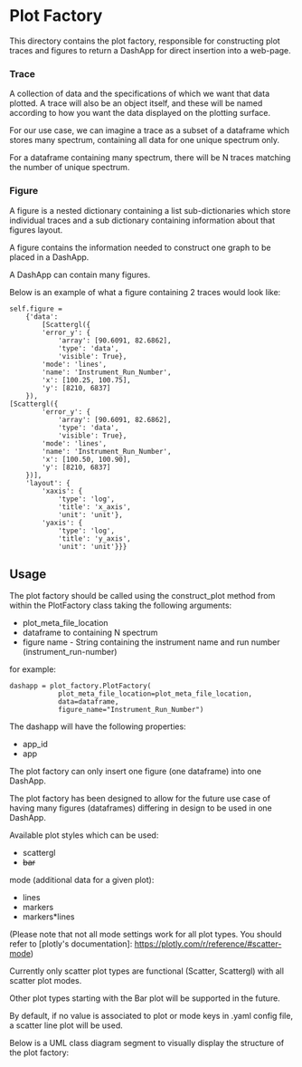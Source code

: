 # Plot Factory

This directory contains the plot factory, responsible for constructing plot traces and figures to 
return a DashApp for direct insertion into a web-page.

### Trace
A collection of data and the specifications of which we want that data plotted. 
A trace will also be an object itself, and these will be named according 
to how you want the data displayed on the plotting surface.

For our use case, we can imagine a trace as a subset of a dataframe which stores many spectrum,
containing all data for one unique spectrum only. 

For a dataframe containing many spectrum, there will be N traces matching the number 
of unique spectrum.

### Figure
A figure is a nested dictionary containing a list sub-dictionaries which store individual traces and 
a sub dictionary containing information about that figures layout.

A figure contains the information needed to construct one graph to be placed in a DashApp.

A DashApp can contain many figures. 

Below is an example of what a figure containing 2 traces would look like:

```
self.figure = 
    {'data':
        [Scattergl({
        'error_y': {
            'array': [90.6091, 82.6862],
            'type': 'data',
            'visible': True},
        'mode': 'lines',
        'name': 'Instrument_Run_Number',
        'x': [100.25, 100.75],
        'y': [8210, 6837]
    }),
[Scattergl({
        'error_y': {
            'array': [90.6091, 82.6862],
            'type': 'data',
            'visible': True},
        'mode': 'lines',
        'name': 'Instrument_Run_Number',
        'x': [100.50, 100.90],
        'y': [8210, 6837]
    })],
    'layout': {
        'xaxis': {
            'type': 'log',
            'title': 'x_axis',
            'unit': 'unit'},
        'yaxis': {
            'type': 'log',
            'title': 'y_axis',
            'unit': 'unit'}}}
```

## Usage
The plot factory should be called using the construct_plot method from within the PlotFactory class 
taking the following arguments:
* plot_meta_file_location
* dataframe to containing N spectrum
* figure name - String containing the instrument name and run number (instrument_run-number)

for example: 
```
dashapp = plot_factory.PlotFactory(
            plot_meta_file_location=plot_meta_file_location,
            data=dataframe,
            figure_name="Instrument_Run_Number")
``` 

The dashapp will have the following properties:
* app_id
* app

The plot factory can only insert one figure (one dataframe) into one DashApp.

The plot factory has been designed to allow for the future use case of having many figures 
(dataframes) differing in design to be used in one DashApp.

Available plot styles which can be used:
* scattergl
* ~~bar~~

mode (additional data for a given plot):
* lines
* markers
* markers*lines

(Please note that not all mode settings work for all plot types. 
You should refer to [plotly's documentation]: https://plotly.com/r/reference/#scatter-mode)

Currently only scatter plot types are functional (Scatter, Scattergl) with all scatter plot modes.

Other plot types starting with the Bar plot will be supported in the future.

By default, if no value is associated to plot or mode keys in .yaml config file, a scatter 
line plot will be used.

Below is a UML class diagram segment to visually display the structure of the plot factory:

